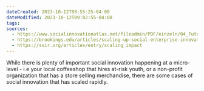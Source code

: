```yaml
---
dateCreated: 2023-10-12T08:55:25-04:00
dateModified: 2023-10-12T09:02:55-04:00
tags: 
sources:
  - https://www.socialinnovationatlas.net/fileadmin/PDF/einzeln/04_Future-Challenges-and-Infrastructures/04_02_Scaling-SI-Gaps-and-Opportunities_Deiglmeier.pdf
  - https://brookings.edu/articles/scaling-up-social-enterprise-innovations-approaches-and-lessons/
  - https://ssir.org/articles/entry/scaling_impact
---
```


While there is plenty of important social innovation happening at a micro-level - i.e your local coffeeshop that hires at-risk youth, or a non-profit organization that has a store selling merchandise, there are some cases of social innovation that has scaled rapidly.

<Under Construction>
